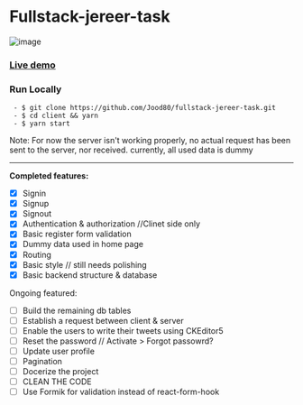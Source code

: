 # Fullstack-jereer-task
![image](https://user-images.githubusercontent.com/56412800/149639125-c06a5a86-b578-4f98-916a-697aff9e923c.png)

### [Live demo](https://jereer-task-fullstack.herokuapp.com/)

### Run Locally
```
 - $ git clone https://github.com/Jood80/fullstack-jereer-task.git
 - $ cd client && yarn
 - $ yarn start
```
 
Note: For now the server isn't working properly, no actual request has been sent to the server, nor received. currently, all used data is dummy
 
----

**Completed features:**
- [x] Signin
- [x] Signup
- [x] Signout
- [x] Authentication & authorization //Clinet side only
- [x] Basic register form validation
- [x] Dummy data used in home page
- [x] Routing
- [x] Basic style // still needs polishing
- [x] Basic backend structure & database 

Ongoing featured:
- [ ] Build the remaining db tables
- [ ] Establish a request between client & server
- [ ] Enable the users to write their tweets using CKEditor5
- [ ] Reset the password // Activate > Forgot passowrd?
- [ ] Update user profile
- [ ] Pagination
- [ ] Docerize the project
- [ ] CLEAN THE CODE
- [ ] Use Formik for validation instead of react-form-hook
